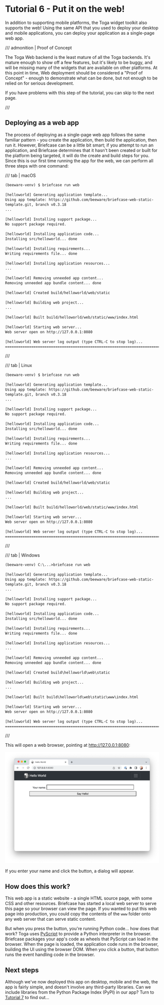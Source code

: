 # Tutorial 6 - Put it on the web!

In addition to supporting mobile platforms, the Toga widget toolkit also supports the web! Using the same API that you used to deploy your desktop and mobile applications, you can deploy your application as a single-page web app.

/// admonition | Proof of Concept

The Toga Web backend is the least mature of all the Toga backends. It's mature enough to show off a few features, but it's likely to be buggy, and will be missing many of the widgets that are available on other platforms. At this point in time, Web deployment should be considered a "Proof of Concept" - enough to demonstrate what can be done, but not enough to be relied on for serious development.

If you have problems with this step of the tutorial, you can skip to the next page.

///

## Deploying as a web app

The process of deploying as a single-page web app follows the same familiar pattern - you create the application, then build the application, then run it. However, Briefcase can be a little bit smart; if you attempt to run an application, and Briefcase determines that it hasn't been created or built for the platform being targeted, it will do the create and build steps for you. Since this is our first time running the app for the web, we can perform all three steps with one command:

/// tab | macOS

```console
(beeware-venv) $ briefcase run web

[helloworld] Generating application template...
Using app template: https://github.com/beeware/briefcase-web-static-template.git, branch v0.3.18
...

[helloworld] Installing support package...
No support package required.

[helloworld] Installing application code...
Installing src/helloworld... done

[helloworld] Installing requirements...
Writing requirements file... done

[helloworld] Installing application resources...
...

[helloworld] Removing unneeded app content...
Removing unneeded app bundle content... done

[helloworld] Created build/helloworld/web/static

[helloworld] Building web project...
...

[helloworld] Built build/helloworld/web/static/www/index.html

[helloworld] Starting web server...
Web server open on http://127.0.0.1:8080

[helloworld] Web server log output (type CTRL-C to stop log)...
===========================================================================
```

///

/// tab | Linux

```console
(beeware-venv) $ briefcase run web

[helloworld] Generating application template...
Using app template: https://github.com/beeware/briefcase-web-static-template.git, branch v0.3.18
...

[helloworld] Installing support package...
No support package required.

[helloworld] Installing application code...
Installing src/helloworld... done

[helloworld] Installing requirements...
Writing requirements file... done

[helloworld] Installing application resources...
...

[helloworld] Removing unneeded app content...
Removing unneeded app bundle content... done

[helloworld] Created build/helloworld/web/static

[helloworld] Building web project...
...

[helloworld] Built build/helloworld/web/static/www/index.html

[helloworld] Starting web server...
Web server open on http://127.0.0.1:8080

[helloworld] Web server log output (type CTRL-C to stop log)...
===========================================================================
```

///

/// tab | Windows

```doscon
(beeware-venv) C:\...>briefcase run web

[helloworld] Generating application template...
Using app template: https://github.com/beeware/briefcase-web-static-template.git, branch v0.3.18
...

[helloworld] Installing support package...
No support package required.

[helloworld] Installing application code...
Installing src/helloworld... done

[helloworld] Installing requirements...
Writing requirements file... done

[helloworld] Installing application resources...
...

[helloworld] Removing unneeded app content...
Removing unneeded app bundle content... done

[helloworld] Created build\helloworld\web\static

[helloworld] Building web project...
...

[helloworld] Built build\helloworld\web\static\www\index.html

[helloworld] Starting web server...
Web server open on http://127.0.0.1:8080

[helloworld] Web server log output (type CTRL-C to stop log)...
===========================================================================
```

///

This will open a web browser, pointing at <nospell><http://127.0.0.1:8080></nospell>:

![Hello World Tutorial 6 dialog, in a browser](../images/tutorial-6.png)

If you enter your name and click the button, a dialog will appear.

## How does this work?

This web app is a static website - a single HTML source page, with some CSS and other resources. Briefcase has started a local web server to serve this page so your browser can view the page. If you wanted to put this web page into production, you could copy the contents of the `www` folder onto any web server that can serve static content.

But when you press the button, you're running Python code... how does that work? Toga uses [PyScript](https://pyscript.net) to provide a Python interpreter in the browser. Briefcase packages your app's code as wheels that PyScript can load in the browser. When the page is loaded, the application code runs in the browser, building the UI using the browser DOM. When you click a button, that button runs the event handling code in the browser.

## Next steps

Although we've now deployed this app on desktop, mobile and the web, the app is fairly simple, and doesn't involve any third-party libraries. Can we include libraries from the Python Package Index (PyPI) in our app? Turn to [Tutorial 7](tutorial-7.md) to find out...
